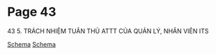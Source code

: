 # Page 43

43
5. TRÁCH NHIỆM TUÂN THỦ ATTT 
CỦA QUẢN LÝ, NHÂN VIÊN ITS

[Schema](page_43_img1.png)
[Schema](page_43_img2.png)
